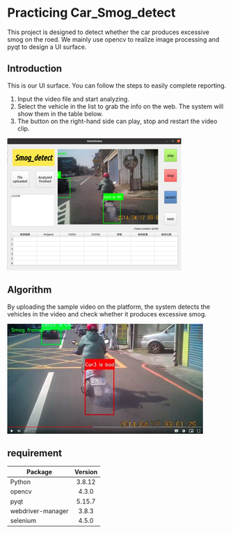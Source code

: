 # Practicing Car_Smog_detect

This project is designed to detect whether the car produces excessive smog on the roed. We mainly use opencv to realize image processing and pyqt to design a UI surface.


## Introduction
This is our UI surface. You can follow the steps to easily complete reporting.
1. Input the video file and start analyzing.
2. Select the vehicle in the list to grab the info on the web. The system will show them in the table below.
3. The button on the right-hand side can play, stop and restart the video clip.

![測試](https://github.com/dabanshaw/smog_detect_project/blob/master/UI_surface.png "result")

## Algorithm


By uploading the sample video on the platform, the system detects the vehicles in the video and check whether it produces excessive smog. 

![測試](https://github.com/dabanshaw/smog_detect_project/blob/master/smog.jpeg "result")







## requirement
| Package       | Version       |
| ------------- |:-------------:|
| Python        | 3.8.12        |
| opencv        | 4.3.0        |
| pyqt          | 5.15.7        |
| webdriver-manager| 3.8.3      |
| selenium | 4.5.0        |



